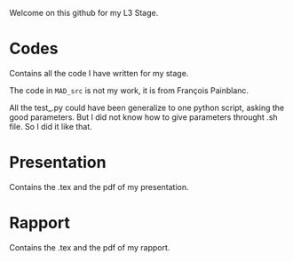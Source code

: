 Welcome on this github for my L3 Stage.

# Codes
Contains all the code I have written for my stage.

The code in `MAD_src` is not my work, it is from François Painblanc.

All the test_<method>.py could have been generalize to one python script, asking the good parameters.
But I did not know how to give parameters throught .sh file. 
So I did it like that.

# Presentation
Contains the .tex and the pdf of my presentation.

# Rapport
Contains the .tex and the pdf of my rapport.